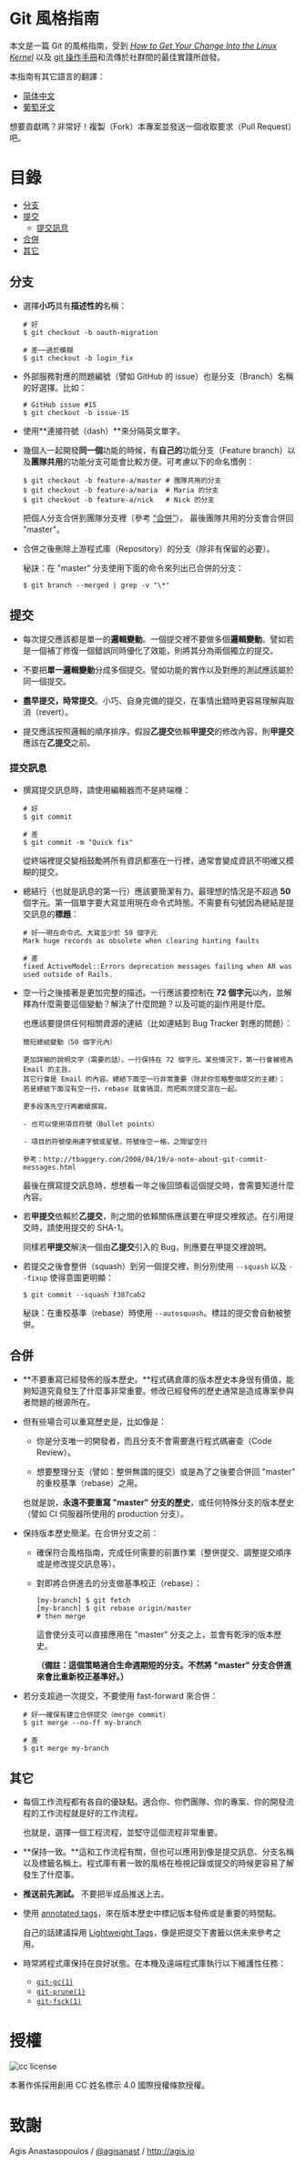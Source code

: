 # Git 風格指南

本文是一篇 Git 的風格指南，受到 [*How to Get Your Change Into the Linux
Kernel*](https://www.kernel.org/doc/Documentation/SubmittingPatches) 以及 [git 操作手冊](http://git-scm.com/doc)和流傳於社群間的最佳實踐所啟發。

本指南有其它語言的翻譯：

* [简体中文](https://github.com/aseaday/git-style-guide)
* [葡萄牙文](https://github.com/guylhermetabosa/git-style-guide)

想要貢獻嗎？非常好！複製（Fork）本專案並發送一個收取要求（Pull Request）吧。

# 目錄

* [分支](#分支)
* [提交](#提交)
  - [提交訊息](#提交訊息)
* [合併](#合併)
* [其它](#其它)

## 分支

* 選擇**小巧**具有**描述性的**名稱：

  ```shell
  # 好
  $ git checkout -b oauth-migration

  # 差──過於模糊
  $ git checkout -b login_fix
  ```

* 外部服務對應的問題編號（譬如 GitHub 的 issue）也是分支（Branch）名稱的好選擇。比如：

  ```shell
  # GitHub issue #15
  $ git checkout -b issue-15
  ```

* 使用**連接符號（dash）**來分隔英文單字。

* 幾個人一起開發**同一個**功能的時候，有**自己的**功能分支（Feature branch）以及**團隊共用**的功能分支可能會比較方便。可考慮以下的命名慣例：

  ```shell
  $ git checkout -b feature-a/master # 團隊共用的分支
  $ git checkout -b feature-a/maria  # Maria 的分支
  $ git checkout -b feature-a/nick   # Nick 的分支
  ```

  把個人分支合併到團隊分支裡（參考 [“合併”](#合併)）。
  最後團隊共用的分支會合併回 "master"。

* 合併之後刪除上游程式庫（Repository）的分支（除非有保留的必要）。

  秘訣：在 "master" 分支使用下面的命令來列出已合併的分支：

  ```shell
  $ git branch --merged | grep -v "\*"
  ```

## 提交

* 每次提交應該都是單一的**邏輯變動**。一個提交裡不要做多個**邏輯變動**。譬如若是一個補丁修復一個錯誤同時優化了效能，則將其分為兩個獨立的提交。

* 不要把**單一邏輯變動**分成多個提交。譬如功能的實作以及對應的測試應該屬於同一個提交。

* **盡早提交，時常提交**。小巧、自身完備的提交，在事情出錯時更容易理解與取消（revert）。

* 提交應該按照邏輯的順序排序。假設**乙提交**依賴**甲提交**的修改內容，則**甲提交**應該在**乙提交**之前。

### 提交訊息

* 撰寫提交訊息時，請使用編輯器而不是終端機：

  ```shell
  # 好
  $ git commit

  # 差
  $ git commit -m "Quick fix"
  ```

  從終端裡提交變相鼓勵將所有資訊都塞在一行裡，通常會變成資訊不明確又模糊的提交。

* 總結行（也就是訊息的第一行）應該要簡潔有力。最理想的情況是不超過 **50** 個字元。第一個單字要大寫並用現在命令式時態。不需要有句號因為總結是提交訊息的**標題**：

  ```shell
  # 好──現在命令式、大寫並少於 50 個字元
  Mark huge records as obsolete when clearing hinting faults

  # 差
  fixed ActiveModel::Errors deprecation messages failing when AR was used outside of Rails.
  ```

* 空一行之後接著是更加完整的描述。一行應該要控制在 **72 個字元**以內，並解釋為什麼需要這個變動？解決了什麼問題？以及可能的副作用是什麼。

  也應該要提供任何相關資源的連結（比如連結到 Bug Tracker 對應的問題）：

  ```shell
  簡短總結變動（50 個字元內）

  更加詳細的說明文字（需要的話）。一行保持在 72 個字元。某些情況下，第一行會被視為 Email 的主旨，
  其它行會是 Email 的內容。總結下面空一行非常重要（除非你忽略整個提交的主體）；
  若是總結下面沒有空一行，rebase 就會搞混，而把兩次提交混在一起。

  更多段落先空行再繼續撰寫。

  - 也可以使用項目符號（Bullet points）

  - 項目的符號使用連字號或星號，符號後空一格，之間留空行

  參考：http://tbaggery.com/2008/04/19/a-note-about-git-commit-messages.html
  ```

  最後在撰寫提交訊息時，想想看一年之後回頭看這個提交時，會需要知道什麼內容。

* 若**甲提交**依賴於**乙提交**，則之間的依賴關係應該要在甲提交裡敘述。在引用提交時，請使用提交的 SHA-1。

  同樣若**甲提交**解決一個由**乙提交**引入的 Bug，則應要在甲提交裡說明。

* 若提交之後會整併（squash）到另一個提交裡，則分別使用 `--squash` 以及 `--fixup` 使得意圖更明顯：

  ```shell
  $ git commit --squash f387cab2
  ```

  秘訣：在重校基準（rebase）時使用 `--autosquash`。標註的提交會自動被整併。

## 合併

* **不要重寫已經發佈的版本歷史。**程式碼倉庫的版本歷史本身很有價值，能夠知道究竟發生了什麼事非常重要。修改已經發佈的歷史通常是造成專案參與者問題的根源所在。

* 但有些場合可以重寫歷史是，比如像是：

  * 你是分支唯一的開發者，而且分支不會需要進行程式碼審查（Code Review）。

  * 想要整理分支（譬如：整併無謂的提交）或是為了之後要合併回 "master" 的重校基準（rebase）之用。

  也就是說，**永遠不要重寫 "master" 分支的歷史**，或任何特殊分支的版本歷史（譬如 CI 伺服器所使用的 production 分支）。

* 保持版本歷史簡潔。在合併分支之前：

    - 確保符合風格指南，完成任何需要的前置作業（整併提交、調整提交順序或是修改提交訊息等）。

    - 對即將合併進去的分支做基準校正（rebase）：

      ```shell
      [my-branch] $ git fetch
      [my-branch] $ git rebase origin/master
      # then merge
      ```

      這會使分支可以直接應用在 "master" 分支之上，並會有乾淨的版本歷史。

      **（備註：這個策略適合生命週期短的分支。不然將 "master" 分支合併進來會比重新校正基準好。）**

*   若分支超過一次提交，不要使用 fast-forward 來合併：

    ```shell
    # 好──確保有建立合併提交（merge commit）
    $ git merge --no-ff my-branch

    # 差
    $ git merge my-branch
    ```

## 其它

* 每個工作流程都有各自的優缺點。適合你、你們團隊、你的專案、你的開發流程的工作流程就是好的工作流程。

  也就是，選擇一個工程流程，並堅守這個流程非常重要。

* **保持一致。**這和工作流程有關，但也可以應用到像是提交訊息、分支名稱以及標籤名稱上。程式庫有著一致的風格在檢視記錄或提交的時候更容易了解發生了什麼事。

* **推送前先測試。** 不要把半成品推送上去。

* 使用 [annotated tags](http://git-scm.com/book/en/v2/Git-Basics-Tagging#Annotated-Tags)，來在版本歷史中標記版本發佈或是重要的時間點。

  自己的話建議採用 [Lightweight Tags](http://git-scm.com/book/en/v2/Git-Basics-Tagging#Lightweight-Tags)，像是把提交下書籤以供未來參考之用。

* 時常將程式庫保持在良好狀態。在本機及遠端程式庫執行以下維護性任務：

  * [`git-gc(1)`](http://git-scm.com/docs/git-gc)
  * [`git-prune(1)`](http://git-scm.com/docs/git-prune)
  * [`git-fsck(1)`](http://git-scm.com/docs/git-fsck)

# 授權

![cc license](http://i.creativecommons.org/l/by/4.0/88x31.png)

本著作係採用創用 CC 姓名標示 4.0 國際授權條款授權。

# 致謝

Agis Anastasopoulos / [@agisanast](https://twitter.com/agisanast) / http://agis.io
